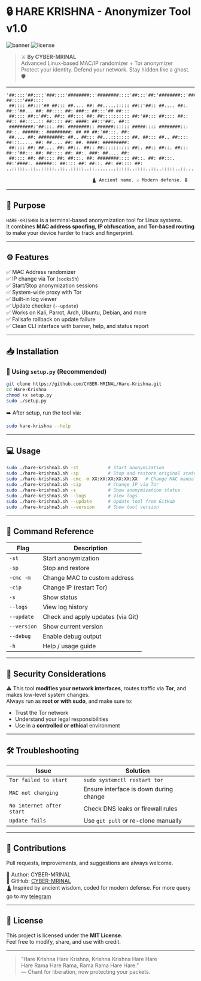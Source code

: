 # 🔒 HARE KRISHNA - Anonymizer Tool v1.0

![banner](https://img.shields.io/badge/Bash-Anonymizer-blue.svg) ![license](https://img.shields.io/badge/License-MIT-green.svg)

> ⚔️ **By CYBER-MRINAL**  
> Advanced Linux-based MAC/IP randomizer + Tor anonymizer  
> Protect your identity. Defend your network. Stay hidden like a ghost. 🛡️

---

```
'##::::'##::::'###::::'########::'########::::'##:::'##:'########::'####::'######::'##::::'##:'##::: ##::::'###::::
 ##:::: ##:::'## ##::: ##.... ##: ##.....::::: ##::'##:: ##.... ##:. ##::'##... ##: ##:::: ##: ###:: ##:::'## ##:::
 ##:::: ##::'##:. ##:: ##:::: ##: ##:::::::::: ##:'##::: ##:::: ##:: ##:: ##:::..:: ##:::: ##: ####: ##::'##:. ##::
 #########:'##:::. ##: ########:: ######:::::: #####:::: ########::: ##::. ######:: #########: ## ## ##:'##:::. ##:
 ##.... ##: #########: ##.. ##::: ##...::::::: ##. ##::: ##.. ##:::: ##:::..... ##: ##.... ##: ##. ####: #########:
 ##:::: ##: ##.... ##: ##::. ##:: ##:::::::::: ##:. ##:: ##::. ##::: ##::'##::: ##: ##:::: ##: ##:. ###: ##.... ##:
 ##:::: ##: ##:::: ##: ##:::. ##: ########:::: ##::. ##: ##:::. ##:'####:. ######:: ##:::: ##: ##::. ##: ##:::: ##:
..:::::..::..:::::..::..:::::..::........:::::..::::..::..:::::..::....:::......:::..:::::..::..::::..::..:::::..::

                                🛕 Ancient name. ⚔️ Modern defense. 🔒
```

---

## 🎯 Purpose

`HARE-KRISHNA` is a terminal-based anonymization tool for Linux systems.  
It combines **MAC address spoofing**, **IP obfuscation**, and **Tor-based routing** to make your device harder to track and fingerprint.

---

## ⚙️ Features

✅ MAC Address randomizer  
✅ IP change via Tor (`socks5h`)  
✅ Start/Stop anonymization sessions  
✅ System-wide proxy with Tor  
✅ Built-in log viewer  
✅ Update checker (`--update`)  
✅ Works on Kali, Parrot, Arch, Ubuntu, Debian, and more  
✅ Failsafe rollback on update failure  
✅ Clean CLI interface with banner, help, and status report

---

## 📥 Installation

### 🔧 Using `setup.py` (Recommended)

```bash
git clone https://github.com/CYBER-MRINAL/Hare-Krishna.git
cd Hare-Krishna
chmod +x setup.py
sudo ./setup.py
```

➡️ After setup, run the tool via:

```bash
sudo hare-krishna --help
```

---

## 💻 Usage

```bash
sudo ./hare-krishna3.sh -st           # Start anonymization
sudo ./hare-krishna3.sh -sp           # Stop and restore original state
sudo ./hare-krishna3.sh -cmc -m XX:XX:XX:XX:XX:XX   # Change MAC manually
sudo ./hare-krishna3.sh -cip          # Change IP via Tor
sudo ./hare-krishna3.sh -s            # Show anonymization status
sudo ./hare-krishna3.sh --logs        # View logs
sudo ./hare-krishna3.sh --update      # Update tool from GitHub
sudo ./hare-krishna3.sh --version     # Show tool version
```

---

## 🧩 Command Reference

| Flag       | Description                             |
|------------|-----------------------------------------|
| `-st`      | Start anonymization                     |
| `-sp`      | Stop and restore                        |
| `-cmc -m`  | Change MAC to custom address            |
| `-cip`     | Change IP (restart Tor)                 |
| `-s`       | Show status                             |
| `--logs`   | View log history                        |
| `--update` | Check and apply updates (via Git)       |
| `--version`| Show current version                    |
| `--debug`  | Enable debug output                     |
| `-h`       | Help / usage guide                      |

---

## 🔐 Security Considerations

⚠️ This tool **modifies your network interfaces**, routes traffic via **Tor**, and makes low-level system changes.  
Always run as **root or with sudo**, and make sure to:

- Trust the Tor network  
- Understand your legal responsibilities  
- Use in a **controlled or ethical** environment

---

## 🛠️ Troubleshooting

| Issue                        | Solution |
|-----------------------------|----------|
| `Tor failed to start`       | `sudo systemctl restart tor` |
| `MAC not changing`          | Ensure interface is down during change |
| `No internet after start`   | Check DNS leaks or firewall rules |
| `Update fails`              | Use `git pull` or re-clone manually |

---

## 🧠 Contributions

Pull requests, improvements, and suggestions are always welcome.

📧 Author: CYBER-MRINAL  
🔗 GitHub: [CYBER-MRINAL](https://github.com/CYBER-MRINAL)  
🛕 Inspired by ancient wisdom, coded for modern defense.
For more query go to my [telegram](https://t.me/cybermrinalgroup/3)

---

## 📜 License

This project is licensed under the **MIT License**.  
Feel free to modify, share, and use with credit.

---

> “Hare Krishna Hare Krishna, Krishna Krishna Hare Hare  
>  Hare Rama Hare Rama, Rama Rama Hare Hare.”  
>  — Chant for liberation, now protecting your packets.
